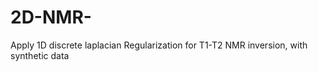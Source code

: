 # 2D-NMR-
Apply 1D discrete laplacian Regularization  for T1-T2 NMR inversion, with synthetic data 
